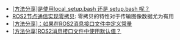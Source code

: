 
- [[方法分享]是使用local_setup.bash 还是 setup.bash 呢？](https://fishros.org.cn/forum/topic/353/方法分享-是使用local_setup-bash-还是-setup-bash-呢)
- [ROS2节点通信实现零拷贝](https://fishros.org.cn/forum/topic/494/ros2节点通信实现零拷贝/2): 零拷贝的特性对于传输图像数据尤为有用
- [[方法分享]：如果在ROS2消息接口文件中定义常量](https://fishros.org.cn/forum/topic/249/方法分享-如果在ros2消息接口文件中定义常量)
- [[方法分享]ROS2消息接口文件中使用默认值？](https://fishros.org.cn/forum/topic/256/方法分享-ros2消息接口文件中使用默认值)